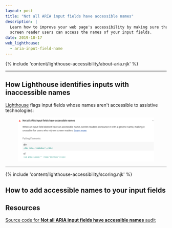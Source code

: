 ```yaml
---
layout: post
title: "Not all ARIA input fields have accessible names"
description: |
  Learn how to improve your web page's accessibility by making sure that
  screen reader users can access the names of your input fields.
date: 2019-10-17
web_lighthouse:
  - aria-input-field-name
---
```


{% include 'content/lighthouse-accessibility/about-aria.njk' %}

********

## How Lighthouse identifies inputs with inaccessible names

[Lighthouse](https://developers.google.com/web/tools/lighthouse)
flags input fields whose names aren't accessible to assistive technologies:

<figure class="w-figure">
  <img class="w-screenshot" src="aria-input-field-name.png"
    alt="Lighthouse audit showing input elements with inaccessible names">
</figure>

*******

{% include 'content/lighthouse-accessibility/scoring.njk' %}

## How to add accessible names to your input fields



## Resources

<a href="https://github.com/GoogleChrome/lighthouse/blob/master/lighthouse-core/audits/accessibility/aria-input-field-name.js" rel="noopener">Source code for **Not all ARIA input fields have accessible names** audit</a>
